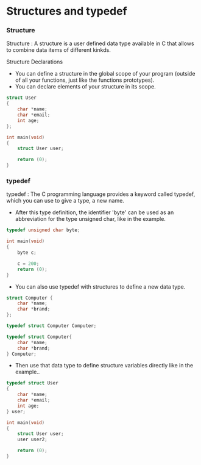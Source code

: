 # Structures and typedef

### Structure
Structure
: A structure is a user defined data type available in C that allows to combine data items of different kinkds.

Structure Declarations

- You can define a structure in the global scope of your program (outside of all your functions, just like the functions prototypes).
- You can declare elements of your structure in its scope.

```c
struct User
{
    char *name;
    char *email;
    int age;
};

int main(void)
{
    struct User user;

    return (0);
}
```

### typedef
typedef
: The C programming language provides a keyword called typedef, which you can use to give a type, a new name.

- After this type definition, the identifier 'byte' can be used as an abbreviation for the type unsigned char, like in the example.

```c
typedef unsigned char byte;

int main(void)
{
    byte c;

    c = 200;
    return (0);
}
```
- You can also use typedef with structures to define a new data type.

```c
struct Computer {
    char *name;
    char *brand;
};

typedef struct Computer Computer;
```
```c
typedef struct Computer{
    char *name;
    char *brand;
} Computer;
```
- Then use that data type to define structure variables directly like in the example..

```c
typedef struct User
{
    char *name;
    char *email;
    int age;
} user;

int main(void)
{
    struct User user;
    user user2;

    return (0);
}
```